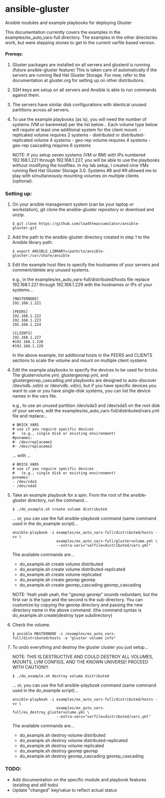 ansible-gluster
===============

Ansible modules and example playbooks for deploying Gluster

This documentation currently covers the examples in the examples/ex_auto_vars-full directory.
The examples in the other directories work, but were stepping stones to get to the current varfile based version.


#### Prereqs:

1. Gluster packages are installed on all servers and glusterd is running. (future ansible-gluster feature)
    This is taken care of automatically if the servers are running Red Hat Gluster Storage.
    For now, refer to the documentation at gluster.org for setting up on other distributions.

2. SSH keys are setup on all servers and Ansible is able to run commands against them.

3. The servers have similar disk configurations with identical unused partitions across all servers.

4. To use the example playbooks (as is), you will need the number of systems (VM or baremetal) per the list below...
    Each volume type below will require at least one additional system for the client mount.
        - replicated volume requires                        2 systems
        - distributed or distributed-replicated volume      4 systems
        - geo-rep volume requires                           4 systems
        - geo-rep cascading requires                        6 systems

    NOTE: If you setup seven systems (VM or BM) with IPs numbered 192.168.1.221 through 192.168.1.227,
            you will be able to use the playbooks without modifying the hostfiles.
            In my lab setup, I created nine VMs running Red Hat Gluster Storage 3.0.
            Systems #8 and #9 allowed me to play with simultaneously mounting volumes on multiple clients (optional).


### Setting up:

1. On your ansible management system (can be your laptop or workstation), git clone the ansible-gluster repository or download and unzip.

    ```
    $ git clone https://github.com/loadtheaccumulator/ansible-gluster.git
    ```

2. Add the path to the ansible-gluster directory created in step 1 to the Ansible library path.

    ```
    $ export ANSIBLE_LIBRARY=/path/to/ansible-gluster:/usr/share/ansible
    ```

3. Edit the example host files to specify the hostnames of your servers and comment/delete any unused systems.

      e.g., in the examples/ex_auto_vars-full/distributed/hosts file replace 192.168.1.221 through 192.168.1.229 with the hostnames or IPs of your systems...

    ```
    [MASTERNODE]
    192.168.1.221

    [PEERS]
    192.168.1.222
    192.168.1.223
    192.168.1.224

    [CLIENTS]
    192.168.1.227
    #192.168.1.228
    #192.168.1.229
    ```

    In the above example, list additional hosts in the PEERS and CLIENTS sections to scale the volume and mount on multiple client systems

4. Edit the example playbooks to specify the devices to be used for bricks.
    The glustervolume.yml, glustergeorep.yml, and glustergeorep_cascading.yml playbooks are designed to auto-discover /dev/sdb..sd(n) or /dev/vdb..vd(n), but if you have specific devices you want to use or you have single-disk systems, you can list the device names in the vars file.

    e.g., to use an unused partition /dev/sda3 and /dev/sda5 on the root disk of your servers, edit the examples/ex_auto_vars-full/distributed/vars.yml file and replace...

    ```
    # BRICK VARS
    # use if you require specific devices
    #   (e.g., single disk or existing environment)
    #pvnames:
    #- /dev/replaceme1
    #- /dev/replaceme2
    ```

    ... with ...

    ```
    # BRICK VARS
    # use if you require specific devices
    #   (e.g., single disk or existing environment)
    pvnames:
    - /dev/sda3
    - /dev/sda5
    ```

5. Take an example playbook for a spin. From the root of the ansible-gluster directory, run the command...

    ```
    $ ./do_example.sh create volume distributed
    ```

    ... or, you can use the full ansible-playbook command (same command used in the do_example script)...

    ```
    ansible-playbook -i examples/ex_auto_vars-full/distributed/hosts -vv \
                        examples/ex_auto_vars-full/glustervolume.yml \
                        --extra-vars="varfile=distributed/vars.yml"
    ```

    The available commands are...
    - do_example.sh create volume distributed
    - do_example.sh create volume distributed-replicated
    - do_example.sh create volume replicated
    - do_example.sh create georep georep
    - do_example.sh create georep_cascading georep_cascading

    NOTE: Yeah yeah yeah, the "georep georep" sounds redundant, but the first var is the type and the second is the sub-directory.
          You can customize by copying the georep directory and passing the new directory name in the above command.
          (the command syntax is do_example.sh create|destroy type subdirectory)

6. Check the volume.

    ```
    $ ansible MASTERNODE -i /examples/ex_auto_vars-full/distributed/hosts -a "gluster volume info"
    ```

7. To undo everything and destroy the gluster cluster you just setup...

    NOTE: THIS IS DESTRUCTIVE AND COULD DESTROY ALL VOLUMES, MOUNTS, LVM CONFIGS, AND THE KNOWN UNIVERSE! PROCEED WITH CAUTION!!!

    ```
    $ ./do_example.sh destroy volume distributed
    ```

    ... or, you can use the full ansible-playbook command (same command used in the do_example script)...

    ```
    ansible-playbook -i examples/ex_auto_vars-full/distributed/hosts -vv \
                        examples/ex_auto_vars-full/ex_destroy_glustervolume.yml \
                        --extra-vars="varfile=distributed/vars.yml"
    ```

    The available commands are...
    - do_example.sh destroy volume distributed
    - do_example.sh destroy volume distributed-replicated
    - do_example.sh destroy volume replicated
    - do_example.sh destroy georep georep
    - do_example.sh destroy georep_cascading georep_cascading


### TODO:
- Add documentation on the specific module and playbook features (existing and still todo)
- Update "changed" key/value to reflect actual status


